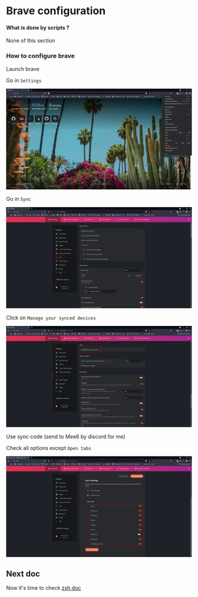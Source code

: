 # Brave configuration

#### What is done by scripts ?
None of this section

### How to configure brave

Launch brave

Go in `Settings`

![Brave settings](img/brave_settings.png)

Go in `Sync`

![Brave sync](img/brave_sync.png)

Click on `Manage your synced devices`

![Brave Manage synced devices](img/brave_manage-sync.png)

Use sync code (send to Mee6 by discord for me)

Check all options except `Open tabs`

![Brave options check](img/brave_checks.png)

## Next doc

Now it's time to check [zsh doc](zsh.md)
